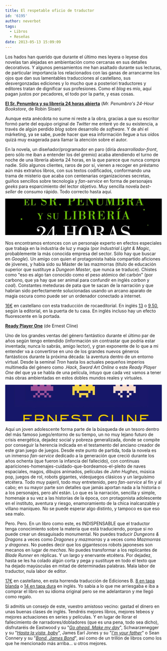 ```yaml
---
title: El respetable oficio de traductor
id: '6195'
author: neverbot
tags:
  - Libros
  - Reseñas
date: 2013-05-13 15:09:09
---
```


Los hados han querido que durante el último mes leyera o leyese dos novelas tan alejadas en ambientación como cercanas en sus detalles decorativos. Y algunos pensamientos me han asaltado durante sus lecturas, de particular importancia los relacionados con las ganas de arrancarme los ojos que dan sus lamentables traducciones al castellano, sus desvergonzadas ediciones y lo mucho que a posteriori traductores y editores tratan de dignificar sus profesiones. Como el _blog_ es mío, aquí pagan justos por pecadores, el todo por la parte, y esas cosas.

[**El Sr. Penumbra y su librería 24 horas abierta**](http://en.wikipedia.org/wiki/Mr._Penumbra%E2%80%99s_24-Hour_Bookstore) (_Mr. Penumbra's 24-Hour Bookstore_, de Robin Sloan)

Aunque esta anécdota no sume ni reste a la obra, gracias a que su escritor formó parte del equipo original de _Twitter_ me enteré yo de su existencia, a través de algún perdido _blog_ sobre desarrollo de _software_. Y de ahí el márketing, ya se sabe, puede hacer que esa información llegue a tus oídos quizá muy exagerada para llamar la atención sobre el autor.

En la novela, un diseñador/programador en paro (diría _desarrollador-front_, pero sólo me iban a entender los del gremio) acaba atendiendo el turno de noche de una librería abierta 24 horas, en la que parece que nunca compra nadie. Sólo algunos clientes, raros de por sí, vienen a recoger en préstamo aún más extraños libros, con sus textos codificados, conformando una trama de misterio que acaba con centenarias organizaciones secretas, guiños sencillos sobre tecnología y _fan-service_ en forma de personajes _geeks_ para esparcimiento del lector objetivo. Muy sencilla novela _best-seller_ de consumo rápido. Todo correcto hasta aquí.

[![El señor Penumbra y su librería 24 horas abierta](./el-respetable-oficio-de-traductor/sr-penumbra-libreria.jpg)](http://localhost:8000/wp-content/uploads/2013/05/sr-penumbra-libreria.jpg)

Nos encontramos entonces con un personaje experto en efectos especiales que trabaja en la industria de luz y magia (por _Industrial Light & Magic_, probablemente la más conocida empresa del sector. Sólo hay que buscar en _Google_). Un amigo con quien el protagonista había compartido aficiones de jóvenes, y había sido su Máster de las mazmorras (título de educación superior que sustituye a _Dungeon Master_, que nunca se traduce). Chistes como "eso es algo tan conocido como el peso atómico del carbón" (por carbono, que ya hay que ser animal para confundir en inglés _carbon_ y _coal_). Constantes meteduras de pata que te sacan de la narración y que habrían sido perfectamente solucionadas usando un arcano aparato de magia oscura como puede ser un ordenador conectado a internet.

[16€](http://www.bookdepository.co.uk/El-Sr-Penumbra-y-Su-Librer-24-Horas-Abierta-Robin-Sloan/9788499185880) en castellano con esta traducción de rocaeditorial. En inglés [13](http://www.bookdepository.co.uk/Mr-Penumbras-24-hour-Bookstore-Robin-Sloan/9781782391197) o [9,50](http://www.bookdepository.co.uk/Mr-Penumbras-24-Hour-Bookstore-Robin-Sloan/9781250037756), según la editorial, en la puerta de tu casa. En inglés incluso hay un efecto fluorescente en la portada.

**[Ready Player One](http://en.wikipedia.org/wiki/Ready_Player_One)** (de Ernest Cline)

Uno de los grandes ventas del género fantástico durante el último par de años según tengo entendido (información sin contrastar que podría estar inventada; nunca lo sabrás, amigo lector), y gran exponente de lo que a mi entender va a convertirse en uno de los grandes nuevos géneros fantásticos durante la próxima década: la aventura dentro de un entorno virtual. Desde la seminal _Tron_ hasta los actuales pequeños imperios multimedia del género como _.Hack_, _Sword Art Online_ o este _Ready Player One_ del que ya se habla de una película, intuyo que cada vez vamos a tener más obras ambientadas en estos dobles mundos reales y virtuales.

[![Ready Player One](./el-respetable-oficio-de-traductor/Ready-Player-One.jpg)](http://localhost:8000/wp-content/uploads/2013/05/Ready-Player-One.jpg)

Aquí un joven adolescente forma parte de la búsqueda de un tesoro dentro del más famoso juego/entorno de su tiempo, un no muy lejano futuro de crisis energética, dejadez social y pobreza generalizada, donde se compite por conseguir la herencia indicada en el testamento del anciano creador de este gran juego de juegos. Desde este punto de partida, toda la novela es un inmenso _fan-service_ dedicado a la generación que creció durante los años ochenta (que fueron la infancia del fallecido), con continuas apariciones-homenajes-cuidado-que-bordeamos-el-pleito de naves espaciales, magos, dibujos animados, películas de _John Hughes_, música pop, juegos de rol, robots gigantes, videojuegos clásicos y un larguísimo etcétera. Todo muy pajeril, todo muy entretenido, pero _fan-service_ al fin y al cabo; en su mayor parte son detalles que jamás aportan nada a la historia o a los personajes, pero ahí están. Lo que es la narración, sencilla y simple, homenaje a su vez a las historias de la época, con protagonista adolescente en el instituto, aventura y riesgo, enamoramiento de la chica inalcanzable y villano maniqueo. No se puede esperar algo distinto, y tampoco es que eso sea malo.

Pero. Pero. En un libro como este, es INDISPENSABLE que el traductor tenga conocimiento sobre la materia que está traduciendo, porque si no puede crear un desaguisado monumental. No puedes traducir _Dungeons & Dragons_ a veces como _Dragones y mazmorras_ y a veces como _Mazmorras y dragones_. No puedes decir que los gigantescos robots japoneses son mecanos en lugar de _mechas_. No puedes transformar a los replicantes de _Blade Runner_ en réplicas. Y un largo y enervante etcétera. Por dejadez, hasta se les ha colado algún corta y pega y sustituye en todo el texto que ha dejado mayúsculas en mitad de determinadas palabras. Mala labor de traductor, nula labor de editor.

[17€](http://www.bookdepository.co.uk/Ready-Player-One-Ernie-Cline/9788466649179) en castellano, en esta horrenda traducción de Ediciones B. [8 en tapa blanda](http://www.bookdepository.co.uk/Ready-Player-One-Ernest-Cline/9780099560432) o [14 en tapa dura](http://www.bookdepository.co.uk/Ready-Player-One-Ernest-Cline/9780307887436) en inglés. Yo sabía a lo que me arriesgaba e iba a comprar el libro en su idioma original pero se me adelantaron y me llegó como regalo.

Si admitís un consejo de este, vuestro amistoso vecino: gastad el dinero en unas buenas clases de inglés. Tendréis mejores libros, mejores tebeos y mejores actuaciones en series y películas. Y en lugar de llorar el fallecimiento de narradores/dobladores (que es una pena, todo sea dicho), disfrutaréis de Eastwood y su "[_Go ahead. Make my day_](http://www.youtube.com/watch?v=Flt9K8vlJGE)", Schwarzenegger y su "[_Hasta la vista, baby_](http://www.youtube.com/watch?v=KGsTNugVctI)", James Earl Jones y su "[_I'm your father_](http://www.youtube.com/watch?v=A6JnGTXCkHA)" o Sean Connery y su "[_Bond, James Bond_](http://youtu.be/3nxG09xHhro?t=1m14s)", así como de un trillón de libros como los que he mencionado más arriba... u otros mejores.